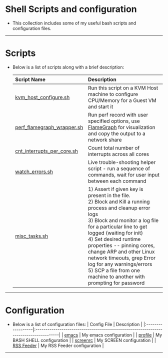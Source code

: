 Shell Scripts and configuration
===================
- This collection includes some of my useful bash scripts and configuration files.

----------------------------------------------------------------------------------------
Scripts
====
- Below is a list of scripts along with a brief description:

  | Script Name       | Description                                                                           |
  |:------------------|:--------------------------------------------------------------------------------------|
  | [kvm_host_configure.sh](./kvm_host_configure.sh)           | Run this script on a KVM Host machine to configure CPU/Memory for a Guest VM and start it |
  | [perf_flamegraph_wrapper.sh](./perf_flamegraph_wrapper.sh) | Run perf record with user specified options, use [FlameGraph](https://github.com/brendangregg/FlameGraph) for visualization and copy the output to a network share         |
  | [cnt_interrupts_per_core.sh](./cnt_interrupts_per_core.sh) | Count total number of interrupts across all cores |
  | [watch_errors.sh](./watch_errors.sh)                       | Live trouble-shooting helper script - run a sequence of commands, wait for user input between each command |
  | [misc_tasks.sh](./misc_tasks.sh)                           | 1) Assert if given key is present in the file. <br> 2) Block and Kill a running process and cleanup error logs <br> 3) Block and monitor a log file for a particular line to get logged (waiting for init) <br>  4) Set desired runtime properties -- pinning cores, change ARP and other Linux network timeouts, grep Error log for any warnings/errors <br> 5) SCP a file from one machine to another with prompting for password |
  
----------------------------------------------------------------------------------------
Configuration
====
- Below is a list of configuration files:
  | Config File       | Description                                                                           |
  |:------------------|:--------------------------------------------------------------------------------------|
  | [emacs](./.emacs) | My emacs configuration                                                               |
  | [profile](./.profile) | My BASH SHELL configuration                                                      |
  | [screenrc](./.screenrc) | My SCREEN configuration                                                        |
  | [RSS Feeder](./Feeder.opml) | My RSS Feeder configuration                                                |

----------------------------------------------------------------------------------------
